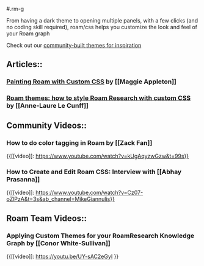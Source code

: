 #.rm-g

From having a dark theme to opening multiple panels, with a few clicks (and no coding skill required), roam/css helps you customize the look and feel of your Roam graph

Check out our [community-built themes for inspiration]([[Themes]])

## Articles::

### [Painting Roam with Custom CSS](https://maggieappleton.com/paintingroam) by [[Maggie Appleton]]

### [Roam themes: how to style Roam Research with custom CSS](https://nesslabs.com/roam-research-themes-custom-styling-css) by [[Anne-Laure Le Cunff]]

## Community Videos::

### How to do color tagging in Roam by [[Zack Fan]]

{{[[video]]: https://www.youtube.com/watch?v=kUgAqyzwGzw&t=99s}}

### How to Create and Edit Roam CSS: Interview with [[Abhay Prasanna]] 

{{[[video]]: https://www.youtube.com/watch?v=Cz07-oZlPzA&t=3s&ab_channel=MikeGiannulis}}

## Roam Team Videos::

### Applying Custom Themes for your RoamResearch Knowledge Graph by [[Conor White-Sullivan]]

{{[[video]]: https://youtu.be/UY-sAC2eGyI }}

